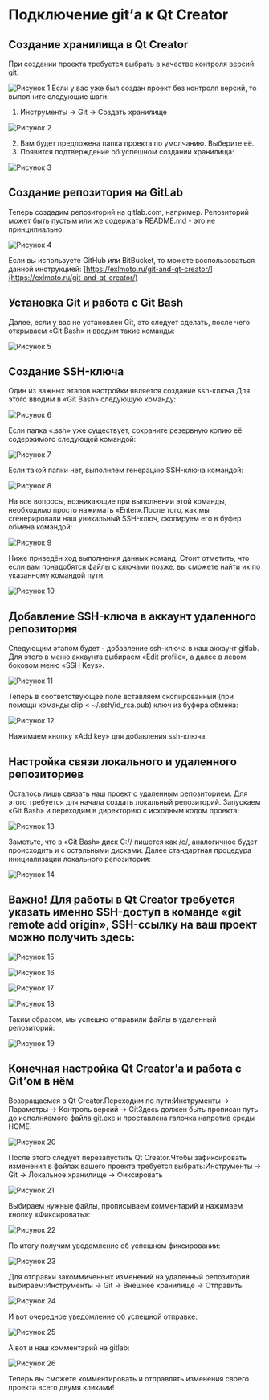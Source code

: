 # **Подключение git’а к Qt Creator**

## **Создание хранилища в Qt Creator**

При создании проекта требуется выбрать в качестве контроля версий: git.

![Рисунок 1](1.png)
Если у вас уже был создан проект без контроля версий, то выполните следующие шаги:

1. Инструменты -> Git -> Создать хранилище

![Рисунок 2](2.png)

2. Вам будет предложена папка проекта по умолчанию. Выберите её.
3. Появится подтверждение об успешном создании хранилища:

![Рисунок 3](3.png)

## **Создание репозитория на GitLab**

Теперь создадим репозиторий на gitlab.com, например. Репозиторий может быть пустым или же содержать README.md - это не принципиально.

![Рисунок 4](4.png)

Если вы используете GitHub или BitBucket, то можете воспользоваться данной инструкцией: [https://exlmoto.ru/git-and-qt-creator/](https://exlmoto.ru/git-and-qt-creator/)

## **Установка Git и работа с Git Bash**

Далее, если у вас не установлен Git, это следует сделать, после чего открываем «Git Bash» и вводим такие команды:

![Рисунок 5](5.png)

## **Создание SSH-ключа**

Один из важных этапов настройки является создание ssh-ключа.Для этого вводим в «Git Bash» следующую команду:

![Рисунок 6](6.png)

Если папка «.ssh» уже существует, сохраните резервную копию её содержимого следующей командой:

![Рисунок 7](7.png)

Если такой папки нет, выполняем генерацию SSH-ключа командой:

![Рисунок 8](8.png)

На все вопросы, возникающие при выполнении этой команды, необходимо просто нажимать «Enter».После того, как мы сгенерировали наш уникальный SSH-ключ, скопируем его в буфер обмена командой:

![Рисунок 9](9.png)

Ниже приведён ход выполнения данных команд. Стоит отметить, что если вам понадобятся файлы с ключами позже, вы сможете найти их по указанному командой пути.

![Рисунок 10](10.png)

## **Добавление SSH-ключа в аккаунт удаленного репозитория**

Следующим этапом будет - добавление ssh-ключа в наш аккаунт gitlab. Для этого в меню аккаунта выбираем «Edit profile», а далее в левом боковом меню «SSH Keys».

![Рисунок 11](11.png)

Теперь в соответствующее поле вставляем скопированный (при помощи команды clip < ~/.ssh/id_rsa.pub) ключ из буфера обмена:

![Рисунок 12](12.png)

Нажимаем кнопку «Add key» для добавления ssh-ключа.

## **Настройка связи локального и удаленного репозиториев**

Осталось лишь связать наш проект с удаленным репозиторием. Для этого требуется для начала создать локальный репозиторий. Запускаем «Git Bash» и переходим в директорию с исходным кодом проекта:

![Рисунок 13](13.png)

Заметьте, что в «Git Bash» диск C:// пишется как /c/, аналогичное будет происходить и с остальными дисками. Далее стандартная процедура инициализации локального репозитория:

![Рисунок 14](14.png)

## **Важно!** Для работы в Qt Creator требуется указать именно SSH-доступ в команде «git remote add origin», SSH-ссылку на ваш проект можно получить здесь:

![Рисунок 15](15.png)

![Рисунок 16](16.png)

![Рисунок 17](17.png)

![Рисунок 18](18.png)

Таким образом, мы успешно отправили файлы в удаленный репозиторий:

![Рисунок 19](19.png)

## **Конечная настройка Qt Creator’а и работа с Git’ом в нём**

Возвращаемся в Qt Creator.Переходим по пути:Инструменты -> Параметры -> Контроль версий -> GitЗдесь должен быть прописан путь до исполняемого файла git.exe и проставлена галочка напротив среды HOME.

![Рисунок 20](20.png)

После этого следует перезапустить Qt Creator.Чтобы зафиксировать изменения в файлах вашего проекта требуется выбрать:Инструменты -> Git -> Локальное хранилище -> Фиксировать

![Рисунок 21](21.png)

Выбираем нужные файлы, прописываем комментарий и нажимаем кнопку «Фиксировать»:

![Рисунок 22](22.png)

По итогу получим уведомление об успешном фиксировании:

![Рисунок 23](23.png)

Для отправки закоммиченных изменений на удаленный репозиторий выбираем:Инструменты -> Git -> Внешнее хранилище -> Отправить

![Рисунок 24](24.png)

И вот очередное уведомление об успешной отправке:

![Рисунок 25](25.png)

А вот и наш комментарий на gitlab:

![Рисунок 26](26.png)

Теперь вы сможете комментировать и отправлять изменения своего проекта всего двумя кликами!